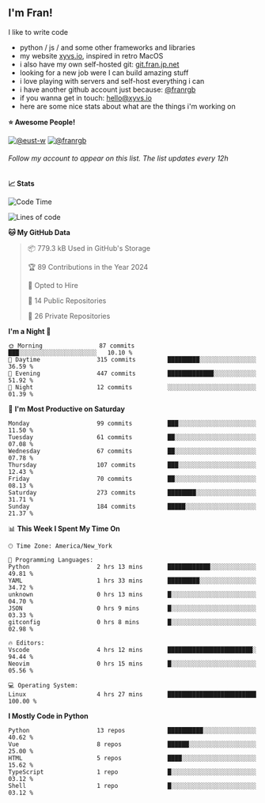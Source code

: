 ## I'm Fran!

I like to write code

- python /  js / and some other frameworks and libraries
- my website [xyvs.io](https://xyvs.io), inspired in retro MacOS
- i also have my own self-hosted git: [git.fran.jp.net](https://git.fran.jp.net/)
- looking for a new job were I can build amazing stuff
- i love playing with servers and self-host everything i can
- i have another github account just because: [@franrgb](https://github.com/franrgb)
- if you wanna get in touch: [hello@xyvs.io](mailto:hello@xyvs.io)
- here are some nice stats about what are the things i'm working on

<!--START_SECTION:waka-->
**⭐ Awesome People!** 

[![@eust-w](https://img.shields.io/badge/@eust--w-black?style=plastic&logo=github&logoColor=fff)](https://github.com/eust-w) [![@franrgb](https://img.shields.io/badge/@franrgb-black?style=plastic&logo=github&logoColor=fff)](https://github.com/franrgb) 

###### Follow my account to appear on this list. *The list updates every 12h*

**📈 Stats** 

![Code Time](http://img.shields.io/badge/Code%20Time-4%20hrs%2027%20mins-blue)

![Lines of code](https://img.shields.io/badge/From%20Hello%20World%20I%27ve%20Written-131.7%20thousand%20lines%20of%20code-blue)

**🐱 My GitHub Data** 

> 📦 779.3 kB Used in GitHub's Storage 
 > 
> 🏆 89 Contributions in the Year 2024
 > 
> 💼 Opted to Hire
 > 
> 📜 14 Public Repositories 
 > 
> 🔑 26 Private Repositories 
 > 
**I'm a Night 🦉** 

```text
🌞 Morning                87 commits          ███░░░░░░░░░░░░░░░░░░░░░░   10.10 % 
🌆 Daytime                315 commits         █████████░░░░░░░░░░░░░░░░   36.59 % 
🌃 Evening                447 commits         █████████████░░░░░░░░░░░░   51.92 % 
🌙 Night                  12 commits          ░░░░░░░░░░░░░░░░░░░░░░░░░   01.39 % 
```
📅 **I'm Most Productive on Saturday** 

```text
Monday                   99 commits          ███░░░░░░░░░░░░░░░░░░░░░░   11.50 % 
Tuesday                  61 commits          ██░░░░░░░░░░░░░░░░░░░░░░░   07.08 % 
Wednesday                67 commits          ██░░░░░░░░░░░░░░░░░░░░░░░   07.78 % 
Thursday                 107 commits         ███░░░░░░░░░░░░░░░░░░░░░░   12.43 % 
Friday                   70 commits          ██░░░░░░░░░░░░░░░░░░░░░░░   08.13 % 
Saturday                 273 commits         ████████░░░░░░░░░░░░░░░░░   31.71 % 
Sunday                   184 commits         █████░░░░░░░░░░░░░░░░░░░░   21.37 % 
```


📊 **This Week I Spent My Time On** 

```text
🕑︎ Time Zone: America/New_York

💬 Programming Languages: 
Python                   2 hrs 13 mins       ████████████░░░░░░░░░░░░░   49.81 % 
YAML                     1 hrs 33 mins       █████████░░░░░░░░░░░░░░░░   34.72 % 
unknown                  0 hrs 13 mins       █░░░░░░░░░░░░░░░░░░░░░░░░   04.70 % 
JSON                     0 hrs 9 mins        █░░░░░░░░░░░░░░░░░░░░░░░░   03.33 % 
gitconfig                0 hrs 8 mins        █░░░░░░░░░░░░░░░░░░░░░░░░   02.98 % 

🔥 Editors: 
Vscode                   4 hrs 12 mins       ████████████████████████░   94.44 % 
Neovim                   0 hrs 15 mins       █░░░░░░░░░░░░░░░░░░░░░░░░   05.56 % 

💻 Operating System: 
Linux                    4 hrs 27 mins       █████████████████████████   100.00 % 
```

**I Mostly Code in Python** 

```text
Python                   13 repos            ██████████░░░░░░░░░░░░░░░   40.62 % 
Vue                      8 repos             ██████░░░░░░░░░░░░░░░░░░░   25.00 % 
HTML                     5 repos             ████░░░░░░░░░░░░░░░░░░░░░   15.62 % 
TypeScript               1 repo              █░░░░░░░░░░░░░░░░░░░░░░░░   03.12 % 
Shell                    1 repo              █░░░░░░░░░░░░░░░░░░░░░░░░   03.12 % 
```




<!--END_SECTION:waka-->
